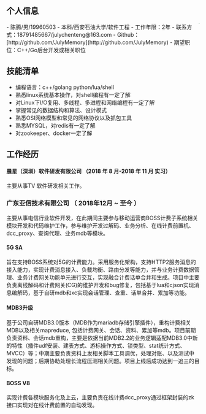 ## 个人信息

 <div style="float: right;">
 <img align="right" src="G:\BaiduNetdiskDownload\IMG_8824.jpg" style="zoom:13%;" />
 </div>
 -  陈腾/男/19960503
 - 本科/西安石油大学/软件工程
 - 工作年限：2年
 - 联系方式：18791485667/julychenteng@163.com
 - Github：[http://github.com/JulyMemory](http://github.com/JulyMemory)
 - 期望职位：C++/Go后台开发或相关职位

## 技能清单

- 编程语言：c++/golang	python/lua/shell
- 熟悉linux系统基本操作，对shell编程有一定了解
- 对Linux下I/O复用、多线程、多进程和网络编程有一定了解
- 掌握常见的数据结构和算法、设计模式
- 熟悉OSI网络模型和常见的网络协议以及抓包工具
- 熟悉MYSQL，对redis有一定了解
- 对zookeeper、docker一定了解

## 工作经历

#### 晨星（深圳）软件研发有限公司    （2018 年 8 月-2018 年 11 月	实习）

 主要从事TV 软件研发相关工作。

### 广东亚信技术有限公司 （ 2018年12月 ~ 至今 ）				

主要从事电信行业软件开发，在此期间主要参与移动运营商BOSS计费子系统相关模块开发和代码维护工作，参与维护开发过解码、业务分析、在线计费前置机、dcc_proxy、查询代理、业务mdb等模块。

#### 5G SA

旨在支持BOSS系统对5G的计费能力。采用服务化架构，支持HTTP2服务消息的接入能力，实现计费消息接入、负载均衡、路由分发等能力，并与业务计费数据管理、业务计费网关功能单元进行交互，实现融合计费话单合并和生成。项目中主要负责离线解码和计费网关(CG)的维护开发和bug修复，包括基于lua和cjson实现消息编解码，基于自研mdb和xc实现会话管理、查重、话单合并、累加等功能。

#### MDB3升级 

基于公司自研MDB3.0版本（MDB作为mariadb存储引擎插件），重构计费相关MDB以及相关mapreduce, 包括计费网关、会话、资料、累加等mdb。项目前期负责资料、会话mdb重构，主要是依据当前MDB2.2的业务逻辑适配MDB3.0中新的特性（插件udf安装、建表方式、游标操作方式、锁类型、stat统计方式、MVCC）等；中期主要负责资料上发相关脚本工具调优，处理对账、以及测试中发现的问题；后期协助处理长流程压测相关问题。项目上线后成功达到一追三的目标。

#### BOSS V8

实现计费各模块服务化及上云，主要负责在线计费dcc_proxy通过框架封装的zk接口实现对在线计费前置的自动发现。

